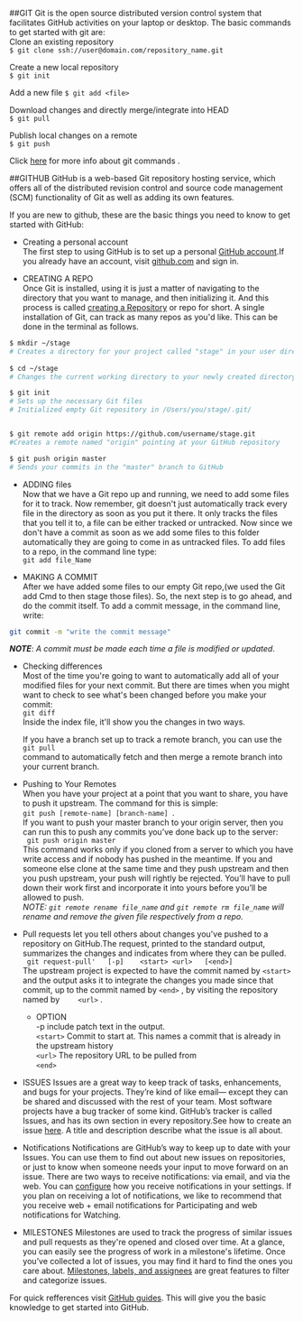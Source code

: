 ##GIT
Git is the open source distributed version control system that facilitates GitHub activities on your laptop or
desktop. The basic commands to get started with git are:   
Clone an existing repository    
```$ git clone ssh://user@domain.com/repository_name.git```  

Create a new local repository  
```$ git init```   

Add a new file
```$ git add <file>```   

Download changes and directly merge/integrate into HEAD    
```$ git pull ```   

Publish local changes on a remote   
```$ git push ```   

Click [here](http://www.git-tower.com/blog/git-cheat-sheet/) for more info about git commands .



##GITHUB
GitHub is a web-based Git repository hosting service, which offers all of the distributed revision control and source code management (SCM) functionality of Git as well as adding its own features.

If you are new to github, these are the basic things you need to know to get started with GitHub:
   
 -  Creating a personal account  
 The first step to using GitHub is to set up a personal [GitHub account](https://help.github.com/articles/signing-up-for-a-new-github-account/).If you already have an account, visit [github.com](https://github.com/) and sign in.
 
 - CREATING A REPO   
Once Git is installed, using it is just a matter of navigating to the directory that you want to manage, and then initializing it. And this process is called [creating a Repository](https://help.github.com/articles/create-a-repo/) or repo for short. A single installation of Git, can track as many repos as you'd like. This can be done in the terminal as follows.   

```sh
$ mkdir ~/stage
# Creates a directory for your project called "stage" in your user directory   
 
$ cd ~/stage
# Changes the current working directory to your newly created directory

$ git init
# Sets up the necessary Git files
# Initialized empty Git repository in /Users/you/stage/.git/


$ git remote add origin https://github.com/username/stage.git
#Creates a remote named "origin" pointing at your GitHub repository

$ git push origin master
# Sends your commits in the "master" branch to GitHub
```

- ADDING files   
Now that we have a Git repo up and running, we need to add some files for it to track. Now remember, git doesn't just automatically track every file in the directory as soon as you put it there. It only tracks the files that you tell it to, a file can be either tracked or untracked. Now since we don't have a commit as soon as we add some files to this folder automatically they are going to come in as untracked files. To add files to a repo, in the command line type:  
   ``` git add file_Name  ```   
   
- MAKING A COMMIT   
After we have added some files to our empty Git repo,(we used the Git add Cmd to then stage those files). So, the next step is to go ahead, and do the commit itself. To add a commit message, in the command line, write:   
```sh  
git commit -m "write the commit message"
```   
***NOTE***: *A commit must be made each time a file is modified or updated*.

- Checking differences   
Most of the time you're going to want to automatically add all of your modified files for your next commit. But there are times when you might want to check to see what's been changed before you make your commit:   
``` git diff ```   
Inside the index file, it'll show you the changes in two ways.

  If you have a branch set up to track a remote branch, you can use the   
```git pull```   
command to automatically fetch and then merge a remote branch into your current branch. 

- Pushing to Your Remotes   
When you have your project at a point that you want to share, you have to push it upstream. The command for this is simple:   
 ```git push [remote-name] [branch-name] ```.    
If you want to push your master branch to your origin server, then you can run this to push any commits you’ve done back up to the server:   
``` git push origin master```   
This command works only if you cloned from a server to which you have write access and if nobody has pushed in the meantime. If you and someone else clone at the same time and they push upstream and then you push upstream, your push will rightly be rejected. You’ll have to pull down their work first and incorporate it into yours before you’ll be allowed to push.   
*NOTE: ```git remote rename file_name``` and ```git remote rm file_name``` will rename and remove the given file respectively from a repo.*


 - Pull	requests	let	you	tell	others	about	changes	you've	pushed	to	a	repository	on	GitHub.The	request,	printed	to	the
standard	output,	summarizes	the	changes	and	indicates	from	where	they	can	be	pulled.   
``` git	request-pull'	[-p]	<start>	<url>	[<end>]```   
The	upstream project is	expected to	have the commit	named	by ```<start>```	 	and	the	output	asks	it	to	integrate	the
changes	you	made	since	that	commit,	up	to	the	commit	named	by	 	```<end>```	 ,	by	visiting	the	repository	named	by	 ```	<url>``` .   

   - OPTION   
-p	 	include	patch	text	in	the	output.   
```<start>```	 	Commit	to	start	at.	This	names	a	commit	that	is	already	in	the	upstream	history   
```<url>```	 	The	repository	URL	to	be	pulled	from   
```<end>```   

-  ISSUES
Issues	are	a	great	way	to	keep	track	of	tasks,	enhancements,	and	bugs	for	your	projects.	They’re	kind	of	like	email—
except	they	can	be	shared	and	discussed	with	the	rest	of	your	team.	Most	software	projects	have	a	bug	tracker	of
some	kind.	GitHub’s	tracker	is	called	Issues,	and	has	its	own	section	in	every	repository.See	how	to	create	an	issue
[here](https://help.github.com/articles/creating-an-issue/).	A	title	and	description	describe	what	the	issue	is	all	about.   

- Notifications
Notifications	are	GitHub’s	way	to	keep	up	to	date	with	your	Issues.	You	can	use	them	to	find	out	about	new	issues	on
repositories,	or	just	to	know	when	someone	needs	your	input	to	move	forward	on	an	issue.	There	are	two	ways	to
receive	notifications:	via	email,	and	via	the	web.	You	can	[configure](https://help.github.com/articles/configuring-notification-emails/)	how	you	receive	notifications	in	your	settings.	If	you
plan	on	receiving	a	lot	of	notifications,	we	like	to	recommend	that	you	receive	web	+	email	notifications	for	Participating
and	web	notifications	for	Watching.   

- MILESTONES
Milestones	are	used	to	track	the	progress	of	similar	issues	and	pull	requests	as	they're	opened	and	closed	over	time.
At	a	glance,	you	can	easily	see	the	progress	of	work	in	a	milestone's	lifetime.	Once	you’ve	collected	a	lot	of	issues,	you
may	find	it	hard	to	find	the	ones	you	care	about.	[Milestones,	labels,	and	assignees](https://guides.github.com/features/issues/)	are	great	features	to	filter	and
categorize	issues.



For quick refferences visit [GitHub guides](https://guides.github.com/). This will give you the basic knowledge to get started into GitHub.